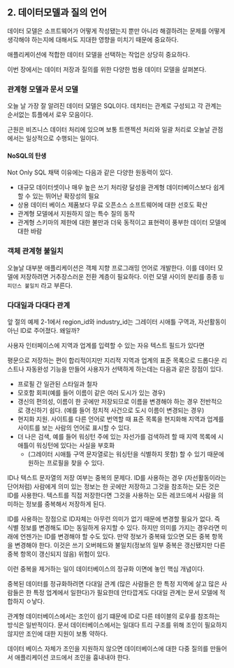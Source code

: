 ## 2. 데이터모델과 질의 언어


데이터 모델은 소프트웨어가 어떻게 작성됐는지 뿐만 아니라 해결하려는 문제를 어떻게 생각해야 하는지에 대해서도 지대한 영향을 미치기 때문에 중요하다.

애플리케이션에 적합한 데이터 모델을 선택하는 작업은 상당히 중요하다.

이번 장에서는 데이터 저장과 질의를 위한 다양한 범용 데이터 모델을 살펴본다.


### 관계형 모델과 문서 모델

오늘 날 가장 잘 알려진 데이터 모델은 SQL이다.
데치터는 관계로 구성되고 각 관계는 순서없는 튜플에서 로우 모음이다.

근원은 비즈니스 데이터 처리에 있으며 보통 트랜젝션 처리와 일괄 처리로 오늘날 관점에서는 일상적으로 수행되는 일이다.


#### NoSQL의 탄생

Not Only SQL
채택 이유에는 다음과 같은 다양한 원동력이 있다.
- 대규모 데이터셋이나 매우 높은 쓰기 처리량 달성을 관계형 데이터베이스보다 쉽게 할 수 있는 뛰어난 확장성의 필요
- 상용 데이터 베이스 제품보다 무료 오픈소스 소프트웨어에 대한 선호도 확산
- 관계형 모델에서 지원하지 않는 특수 질의 동작
- 관계형 스키마의 제한에 대한 불만과 더욱 동적이고 표현력이 풍부한 데이터 모델에 대한 바람

### 객체 관계형 불일치
오늘날 대부분 애플리케이션은 객체 지향 프로그래밍 언어로 개발한다.
이를 데이터 모델에 저장하려면 거추장스러운 전환 계층이 필요하다.
이런 모델 사이의 분리를 종종 `임피던스 불일치` 라고 부른다.


### 다대일과 다대다 관계

앞 절의 예제 2-1에서 region_id와 industry_id는 그레이터 시애틀 구역과, 자선활동이 아닌 ID로 주어졌다.
왜일까?

사용자 인터페이스에 지역과 업계를 입력할 수 있는 자유 텍스트 필드가 있다면

평문으로 저장하는 편이 합리적이지만 지리적 지역과 업계의 표준 목록으로 드롭다운 리스트나 자동완성 기능을 만들어 사용자가 선택하게 하는데는 다음과 같은 장점이 있다.

- 프로필 간 일관된 스타일과 철자
- 모호함 회피(예를 들어 이름이 같은 여러 도시가 있는 경우)
- 갱신의 편의성, 이름이 한 곳에만 저장되므로 이름을 변경해야 하는 경우 전반적으로 갱신하기 쉽다. (예를 들어 정치적 사건으로 도시 이름이 변경되는 경우)
- 현지화 지원. 사이트를 다른 언어로 번역할 때 표준 목록을 현지화해 지역과 업계를 사이트를 보는 사람의 언어로 표시할 수 있다.
- 더 나은 검색, 예를 들어 워싱턴 주에 있는 자선가를 검색하려 할 때 지역 목록에 시애틀이 워싱턴에 있다는 사실을 부호화
  - (그레이터 시애틀 구역 문자열로는 워싱턴을 식별하지 못함) 할 수 있기 때문에 원하는 프로필을 찾을 수 있다.

ID나 텍스트 문자열의 저장 여부는 중복의 문제다.
ID를 사용하는 경우 (자선활동이라는 단어처럼) 사람에게 의미 있는 정보는 한 곳에만 저장하고
그것을 참조하는 모든 것은 ID를 사용한다.
텍스트를 직접 저장한다면 그것을 사용하는 모든 레코드에서 사람을 의미하는 정보를 중복해서 저장하게 된다.

ID를 사용하는 장점으로 ID자체는 아무런 의미가 없기 때문에 변경할 필요가 없다.
즉 식별 정보를 변경해도 ID는 동일하게 유지할 수 있다.
하지만 의미를 가지는 경우라면 미래에 언젠가는 ID를 변경해야 할 수도 있다.
만약 정보가 중복돼 있으면 모든 중복 항목을 변경해야 한다.
이것은 쓰기 오버헤드와 불일치(정보의 일부 중복은 갱신됐지만 다른 중복 항목이 갱신되지 않음)
위험이 있다.

이런 중복을 제거하는 일이 데이터베이스의 정규화 이면에 놓인 핵심 개념이다.

중복된 데이터를 정규화하려면 다대일 관계
(많은 사람들은 한 특정 지역에 살고 많은 사람들은 한 특정 업계에서 일한다)가 필요한데 
안타깝게도 다대일 관계는 문서 모델에 적합하지 ㅇ낳다.

관계형 데이터베이스에서는 조인이 쉽기 떄문에 ID로 다른 테이블의 로우를 참조하는 방식은 일반적이다.
문서 데이터베이스에서는 일대다 트리 구조를 위해 조인이 필요하지 않지만 조인에 대한 지원이 보통 약하다.

데이터 베이스 자체가 조인을 지원하지 않으면 데이터베이스에 대한 다중 질의를 만들어서 애플리케이션 코드에서 조인을 흉내내야 한다.

